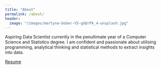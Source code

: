 ```yaml
---
title: "About"
permalink: /about/
header:
  image: "/images/martyna-bober-V5-gGQrPk_4-unsplash.jpg"
---
```


Aspiring Data Scientist currently in the penultimate year of a Computer Science and Statistics degree. I am confident and passionate about utilising programming, analytical thinking and statistical methods to extract insights into data.

[Resume](https://github.com/JackMurrie/JackMurrie.github.io/raw/master/resume-June2020.pdf)
